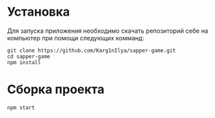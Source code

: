 # Установка

Для запуска приложения необходимо скачать репозиторий себе на компьютер при помощи следующих комманд:

`git clone https://github.com/Karg1nIlya/sapper-game.git`  
`cd sapper-game`  
`npm install`  

# Сборка проекта
`npm start`
